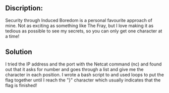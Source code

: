 ## Discription:

Security through Induced Boredom is a personal favourite approach of mine. Not as exciting as something like The Fray, but I love making it as tedious as possible to see my secrets, so you can only get one character at a time!
## Solution
I tried the IP address and the port with the Netcat command (nc) and found out that it asks for number and goes through a list and give me the character in each position.
I wrote a bash script to and used loops to put the flag together until I reach the "}" character which usually indicates that the flag is finished!

